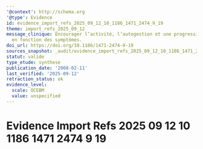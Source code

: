 ```yaml
---
'@context': http://schema.org
'@type': Evidence
id: evidence_import_refs_2025_09_12_10_1186_1471_2474_9_19
theme: import_refs_2025_09_12
message_clinique: Encourager l’activité, l’autogestion et une progression graduée
  en fonction des symptômes.
doi_url: https://doi.org/10.1186/1471-2474-9-19
sources_snapshot: _audit/evidence_import_refs_2025_09_12_10_1186_1471_2474_9_19.json
statut: valide
type_etude: synthese
publication_date: '2008-02-11'
last_verified: '2025-09-12'
retraction_status: ok
evidence_level:
  scale: OCEBM
  value: unspecified
---
```

# Evidence Import Refs 2025 09 12 10 1186 1471 2474 9 19

